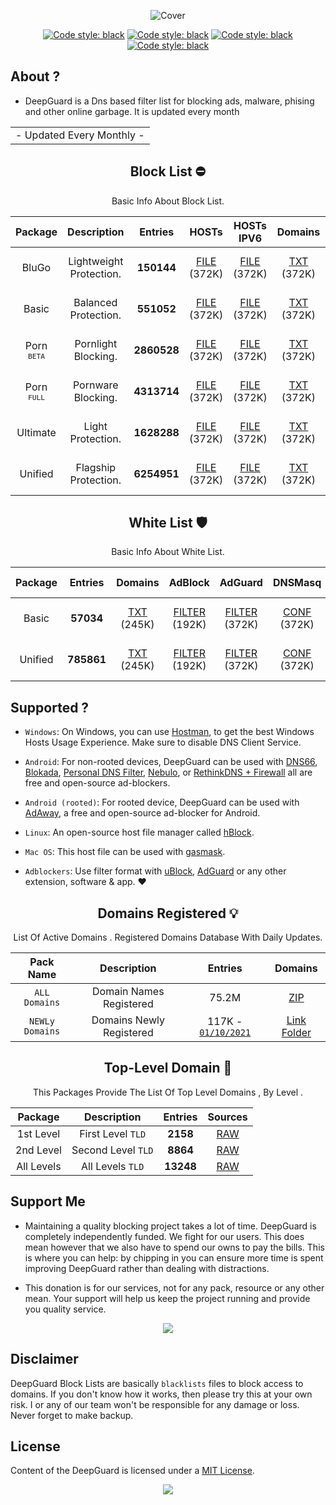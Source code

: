   <div align="center">

 ![Cover](https://github.com/LogoGit/LogoGit/blob/main/LogoGit.png)

</div>
 <div align="center">

  
<a href="https://github.com/VenexGit/DeepGuard"><img alt="Code style: black" src="https://img.shields.io/badge/Version-1.1-orange.svg?longCache=true&style=flat-square"></a>
<a href="https://github.com/VenexGit/DeepGuard"><img alt="Code style: black" src="https://img.shields.io/badge/Update-Oct 01, 2021-red.svg?longCache=true&style=flat-square"></a>
<a href="https://github.com/VenexGit/DeepGuard"><img alt="Code style: black" src="https://img.shields.io/badge/Status-Official-green.svg?longCache=true&style=flat-square"></a>
<a href="https://github.com/VenexGit/DeepGuard/blob/main/LICENSE"><img alt="Code style: black" src="https://img.shields.io/badge/License-MIT-blue.svg?longCache=true&style=flat-square"></a>

</div>

## About ? 
* DeepGuard is a Dns based filter list for blocking ads, malware, phising and other online garbage. It is updated every month
<div align="center">
<table>

<tr>
<td>
 - Updated Every Monthly -
</td>
</tr>
</table>
</div>
<div align="center">

## Block List ​⛔️

Basic Info About Block List.

Package | Description | Entries | HOSTs | HOSTs IPV6 | Domains | DNSMasq | DNSMasq IPV6 | Magisk | Flashable | RPZ | AdBlock | AdGuard | Unbound | OneLine | ALL PACKs |
:------:|:-----------:|:-------:|:-----:|:----------:|:-------:|:-------:|:------------:|:------:|:---------:|:---:|:-------:|:-------:|:-------:|:-------:|:----------:|
BluGo | Lightweight Protection. | **150144** | [FILE](https://github.com/VenexGit/DeepGuard/releases/download/BluGo/hosts) (372K)  | [FILE](https://github.com/VenexGit/DeepGuard/releases/download/BluGo/Hosts_Ipv6) (372K)  | [TXT](https://github.com/VenexGit/DeepGuard/releases/download/BluGo/Domains.txt) (372K)  | [CONF](https://github.com/VenexGit/DeepGuard/releases/download/BluGo/DnsMasq.conf) (372K)| [CONF IPV6](https://github.com/VenexGit/DeepGuard/releases/download/BluGo/DnsMasq_Ipv6.conf) (372K)  | [MAGISK](https://github.com/VenexGit/DeepGuard/releases/download/BluGo/DeepGuard_Magisk.zip) (372K)  | [TWRP](https://github.com/VenexGit/DeepGuard/releases/download/BluGo/DeepGuard_Flashable.zip) (372K)  | [TXT](https://github.com/VenexGit/DeepGuard/releases/download/BluGo/Rpz.txt) (372K)  | [FILTER](https://github.com/VenexGit/DeepGuard/releases/download/BluGo/Adblock) (372K)  | [FILTER](https://github.com/VenexGit/DeepGuard/releases/download/BluGo/Adguard) (468K) | [CONF]https://github.com/VenexGit/DeepGuard/releases/download/BluGo/Unbound.conf) (468K) | [TXT](https://github.com/VenexGit/DeepGuard/releases/download/BluGo/One_Line.txt) (468K) | [ZIP](https://github.com/VenexGit/DeepGuard/archive/refs/tags/BluGo.zip) (468K) |
Basic | Balanced Protection. | **551052** | [FILE](https://github.com/VenexGit/DeepGuard/releases/download/Basic/hosts) (372K)  | [FILE](https://github.com/VenexGit/DeepGuard/releases/download/Basic/Hosts_Ipv6) (372K)  | [TXT](https://github.com/VenexGit/DeepGuard/releases/download/Basic/Domains.txt) (372K)  | [CONF](https://github.com/VenexGit/DeepGuard/releases/download/Basic/DnsMasq.conf) (372K)| [CONF IPV6](https://github.com/VenexGit/DeepGuard/releases/download/Basic/DnsMasq_Ipv6.conf) (372K)  | [MAGISK](https://github.com/VenexGit/DeepGuard/releases/download/Basic/DeepGuard_Magisk.zip) (372K)  | [TWRP](https://github.com/VenexGit/DeepGuard/releases/download/Basic/DeepGuard_Flashable.zip) (372K)  | [TXT](https://github.com/VenexGit/DeepGuard/releases/download/Basic/Rpz.txt) (372K)  | [FILTER](https://github.com/VenexGit/DeepGuard/releases/download/Basic/Adblock) (372K)  | [FILTER](https://github.com/VenexGit/DeepGuard/releases/download/Basic/Adguard) (468K) | [CONF]https://github.com/VenexGit/DeepGuard/releases/download/Basic/Unbound.conf) (468K) | [TXT](https://github.com/VenexGit/DeepGuard/releases/download/Basic/One_Line.txt) (468K) | [ZIP](https://github.com/VenexGit/DeepGuard/archive/refs/tags/Basic.zip) (468K) |
Porn <br> <sup>`BETA`</sup> | Pornlight Blocking. | **2860528** | [FILE](https://github.com/VenexGit/DeepGuard/releases/download/Porn_Beta/hosts) (372K)  | [FILE](https://github.com/VenexGit/DeepGuard/releases/download/Porn_Beta/Hosts_Ipv6) (372K)  | [TXT](https://github.com/VenexGit/DeepGuard/releases/download/Porn_Beta/Domains.txt) (372K)  | [CONF](https://github.com/VenexGit/DeepGuard/releases/download/Porn_Beta/DnsMasq.conf) (372K)| [CONF IPV6](https://github.com/VenexGit/DeepGuard/releases/download/Porn_Beta/DnsMasq_Ipv6.conf) (372K)  | [MAGISK](https://github.com/VenexGit/DeepGuard/releases/download/Porn_Beta/DeepGuard_Magisk.zip) (372K)  | [TWRP](https://github.com/VenexGit/DeepGuard/releases/download/Porn_Beta/DeepGuard_Flashable.zip) (372K)  | [TXT](https://github.com/VenexGit/DeepGuard/releases/download/Porn_Beta/Rpz.txt) (372K)  | [FILTER](https://github.com/VenexGit/DeepGuard/releases/download/Porn_Beta/Adblock) (372K)  | [FILTER](https://github.com/VenexGit/DeepGuard/releases/download/Porn_Beta/Adguard) (468K) | [CONF]https://github.com/VenexGit/DeepGuard/releases/download/Porn_Beta/Unbound.conf) (468K) | [TXT](https://github.com/VenexGit/DeepGuard/releases/download/Porn_Beta/One_Line.txt) (468K) | [ZIP](https://github.com/VenexGit/DeepGuard/archive/refs/tags/Porn_Beta.zip) (468K) |
Porn <br> <sup>`FULL`</sup> | Pornware Blocking. | **4313714** | [FILE](https://github.com/VenexGit/DeepGuard/releases/download/Porn_Full/hosts) (372K)  | [FILE](https://github.com/VenexGit/DeepGuard/releases/download/Porn_Full/Hosts_Ipv6) (372K)  | [TXT](https://github.com/VenexGit/DeepGuard/releases/download/Porn_Full/Domains.txt) (372K)  | [CONF](https://github.com/VenexGit/DeepGuard/releases/download/Porn_Full/DnsMasq.conf) (372K)| [CONF IPV6](https://github.com/VenexGit/DeepGuard/releases/download/Porn_Full/DnsMasq_Ipv6.conf) (372K)  | [MAGISK](https://github.com/VenexGit/DeepGuard/releases/download/Porn_Full/DeepGuard_Magisk.zip) (372K)  | [TWRP](https://github.com/VenexGit/DeepGuard/releases/download/Porn_Full/DeepGuard_Flashable.zip) (372K)  | [TXT](https://github.com/VenexGit/DeepGuard/releases/download/Porn_Full/Rpz.txt) (372K)  | [FILTER](https://github.com/VenexGit/DeepGuard/releases/download/Porn_Full/Adblock) (372K)  | [FILTER](https://github.com/VenexGit/DeepGuard/releases/download/Porn_Full/Adguard) (468K) | [CONF]https://github.com/VenexGit/DeepGuard/releases/download/Porn_Full/Unbound.conf) (468K) | [TXT](https://github.com/VenexGit/DeepGuard/releases/download/Porn_Full/One_Line.txt) (468K) | [ZIP](https://github.com/VenexGit/DeepGuard/archive/refs/tags/Porn_Full.zip) (468K) |
Ultimate | Light Protection. | **1628288** | [FILE](https://github.com/VenexGit/DeepGuard/releases/download/Ultimate/hosts) (372K)  | [FILE](https://github.com/VenexGit/DeepGuard/releases/download/Ultimate/Hosts_Ipv6) (372K)  | [TXT](https://github.com/VenexGit/DeepGuard/releases/download/Ultimate/Domains.txt) (372K)  | [CONF](https://github.com/VenexGit/DeepGuard/releases/download/Ultimate/DnsMasq.conf) (372K)| [CONF IPV6](https://github.com/VenexGit/DeepGuard/releases/download/Ultimate/DnsMasq_Ipv6.conf) (372K)  | [MAGISK](https://github.com/VenexGit/DeepGuard/releases/download/Ultimate/DeepGuard_Magisk.zip) (372K)  | [TWRP](https://github.com/VenexGit/DeepGuard/releases/download/Ultimate/DeepGuard_Flashable.zip) (372K)  | [TXT](https://github.com/VenexGit/DeepGuard/releases/download/Ultimate/Rpz.txt) (372K)  | [FILTER](https://github.com/VenexGit/DeepGuard/releases/download/Ultimate/Adblock) (372K)  | [FILTER](https://github.com/VenexGit/DeepGuard/releases/download/Ultimate/Adguard) (468K) | [CONF]https://github.com/VenexGit/DeepGuard/releases/download/Ultimate/Unbound.conf) (468K) | [TXT](https://github.com/VenexGit/DeepGuard/releases/download/Ultimate/One_Line.txt) (468K) | [ZIP](https://github.com/VenexGit/DeepGuard/archive/refs/tags/Ultimate.zip) (468K) |
Unified | Flagship Protection. | **6254951** | [FILE](https://github.com/VenexGit/DeepGuard/releases/download/Unified/hosts) (372K)  | [FILE](https://github.com/VenexGit/DeepGuard/releases/download/Unified/Hosts_Ipv6) (372K)  | [TXT](https://github.com/VenexGit/DeepGuard/releases/download/Unified/Domains.txt) (372K)  | [CONF](https://github.com/VenexGit/DeepGuard/releases/download/Unified/DnsMasq.conf) (372K)| [CONF IPV6](https://github.com/VenexGit/DeepGuard/releases/download/Unified/DnsMasq_Ipv6.conf) (372K)  | [MAGISK](https://github.com/VenexGit/DeepGuard/releases/download/Unified/DeepGuard_Magisk.zip) (372K)  | [TWRP](https://github.com/VenexGit/DeepGuard/releases/download/Unified/DeepGuard_Flashable.zip) (372K)  | [TXT](https://github.com/VenexGit/DeepGuard/releases/download/Unified/Rpz.txt) (372K)  | [FILTER](https://github.com/VenexGit/DeepGuard/releases/download/Unified/Adblock) (372K)  | [FILTER](https://github.com/VenexGit/DeepGuard/releases/download/Unified/Adguard) (468K) | [CONF]https://github.com/VenexGit/DeepGuard/releases/download/Unified/Unbound.conf) (468K) | [TXT](https://github.com/VenexGit/DeepGuard/releases/download/Unified/One_Line.txt) (468K) | [ZIP](https://github.com/VenexGit/DeepGuard/archive/refs/tags/Unified.zip) (468K) |

## White List 🛡

Basic Info About White List.

| Package | Entries | Domains | AdBlock | AdGuard | DNSMasq | DNSMasq IPV6 | Unbound | RPZ | OneLine | ALL PACKs |
|:-------:|:-------:|:-------:|:-------:|:-------:|:-------:|:------------:|:-------:|:---:|:-------:|:----------:|
Basic | **57034**  | [TXT](https://github.com/VenexGit/DeepGuard/releases/download/WT-Basic/Domains.txt) (245K) | [FILTER](https://github.com/VenexGit/DeepGuard/releases/download/WT-Basic/Adblock) (192K) | [FILTER](https://github.com/VenexGit/DeepGuard/releases/download/WT-Basic/Adguard) (372K) | [CONF](https://github.com/VenexGit/DeepGuard/releases/download/WT-Basic/DnsMasq.conf) (372K) | [CONF IPV6](https://github.com/VenexGit/DeepGuard/releases/download/WT-Basic/DnsMasq_Ipv6.conf) (510K) | [CONF](https://github.com/VenexGit/DeepGuard/releases/download/WT-Basic/Unbound.conf) (468K) | [TXT](https://github.com/VenexGit/DeepGuard/releases/download/WT-Basic/Rpz.txt) (404K) | [TXT](https://github.com/VenexGit/DeepGuard/releases/download/WT-Basic/One_Line.txt) (203K) | [ZIP](https://github.com/VenexGit/DeepGuard/archive/refs/tags/WT-Basic.zip) (203K) |
Unified | **785861** | [TXT](https://github.com/VenexGit/DeepGuard/releases/download/WT-Unified/Domains.txt) (245K) | [FILTER](https://github.com/VenexGit/DeepGuard/releases/download/WT-Unified/Adblock) (192K) | [FILTER](https://github.com/VenexGit/DeepGuard/releases/download/WT-Unified/Adguard) (372K) | [CONF](https://github.com/VenexGit/DeepGuard/releases/download/WT-Unified/DnsMasq.conf) (372K) | [CONF IPV6](https://github.com/VenexGit/DeepGuard/releases/download/WT-Unified/DnsMasq_Ipv6.conf) (510K) | [CONF](https://github.com/VenexGit/DeepGuard/releases/download/WT-Unified/Unbound.conf) (468K) | [TXT](https://github.com/VenexGit/DeepGuard/releases/download/WT-Unified/Rpz.txt) (404K) | [TXT](https://github.com/VenexGit/DeepGuard/releases/download/WT-Unified/One_Line.txt) (203K) | [ZIP](https://github.com/VenexGit/DeepGuard/archive/refs/tags/WT-Unified.zip) (203K) |

</div>

## Supported ?

* `Windows`: On Windows, you can use [Hostman](http://www.abelhadigital.com/hostsman/), to get the best Windows Hosts Usage Experience. Make sure to disable DNS Client Service.       
     
* `Android`: For non-rooted devices, DeepGuard can be used with [DNS66](https://f-droid.org/en/packages/org.jak_linux.dns66/), [Blokada](https://f-droid.org/en/packages/org.blokada.alarm/), [Personal DNS Filter](https://www.zenz-solutions.de/personaldnsfilter/), [Nebulo](https://github.com/Ch4t4r/Nebulo), or [RethinkDNS + Firewall](https://github.com/celzero/rethink-app) all are free and open-source ad-blockers.     
     
* `Android (rooted)`: For rooted device, DeepGuard can be used with [AdAway](https://f-droid.org/en/packages/org.adaway/), a free and open-source ad-blocker for Android.    
     
* `Linux`: An open-source host file manager called [hBlock](https://github.com/hectorm/hBlock).   
       
* `Mac OS`: This host file can be used with [gasmask](https://github.com/2ndalpha/gasmask).    
   
* `Adblockers`: Use filter format with [uBlock](https://github.com/gorhill/uBlock), [AdGuard](https://adguard.com/en/welcome.html) or any other extension, software & app. ♥️


<div align="center">

## Domains Registered 💡

  List Of Active Domains . Registered Domains Database With Daily Updates.

| Pack Name | Description | Entries | Domains |
|:---------:|:-----------:|:------------:|:-----------:|
`ALL` `Domains` | Domain Names Registered | 75.2M | [ZIP](https://github.com/VenexGit/DeepGuard/releases/download/Domains-Registered/Domains.zip)  |
`NEWLy` `Domains` | Domains Newly Registered | 117K - [`01/10/2021`](https://github.com/2ndalpha/gasmask) | [Link Folder](https://github.com/VenexGit/DeepGuard/tree/main/2%20-%20Domains%20Registered)  |

## Top-Level Domain 🎈

This Packages Provide The List Of Top Level Domains , By Level .

| Package | Description | Entries | Sources |
|:---------:|:-------------:|:--------:|:--------:| 
1st Level | First Level `TLD` |**2158**| [RAW](https://github.com/VenexGit/DeepGuard/blob/main/3%20-%20TLDs/Mini.List) |
2nd Level | Second Level `TLD` | **8864** | [RAW](https://github.com/VenexGit/DeepGuard/blob/main/3%20-%20TLDs/Top.List)  |
All Levels | All Levels `TLD` | **13248** | [RAW](https://github.com/VenexGit/DeepGuard/blob/main/3%20-%20TLDs/Unified.List) |

</div>

## Support Me

* Maintaining a quality blocking project takes a lot of time. DeepGuard is completely independently funded. We fight for our users. This does mean
however that we also have to spend our owns to pay the bills. This is where you can help: by chipping in you can ensure more time is spent improving DeepGuard rather than dealing with distractions.

* This donation is for our services, not for any pack, resource or any other mean. Your support will help us keep the project running and provide you quality service. 

<p align="center"><a href="https://paypal.me/WizVenex" target="_blank"><img src="https://img.shields.io/badge/PAYPAL-NOW--ACCEPTING-blue?logo=paypal&logoColor=white&style=for-the-badge"></a><p>


## Disclaimer

DeepGuard Block Lists are basically `blacklists` files to block access to domains. If you don't know how it works, then please try this at your own risk. I or any of our team won't be responsible for any damage or loss. Never forget to make backup.

## License

Content of the DeepGuard is licensed under a [MIT License](https://github.com/VenexGit/DeepGuard/blob/main/LICENSE).

<p align="center"><a href="https://github.com/VenexGit" target="_blank"><img src="https://img.shields.io/badge/ＶＥＮＥＸ-新 ドラゴン-7580f7.svg?longCache=true&style=flat-square"></a><p>
